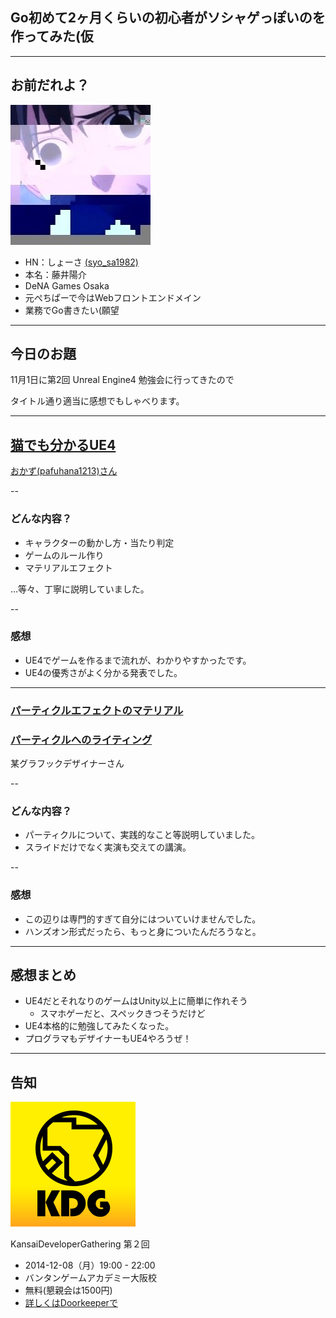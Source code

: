 ## Go初めて2ヶ月くらいの初心者がソシャゲっぽいのを作ってみた(仮

---

## お前だれよ？

![俺だよ](images/profile.jpg "俺だよ")

* HN：しょーさ [(syo_sa1982)](http://twitter.com/syo_sa1982)
* 本名：藤井陽介
* DeNA Games Osaka
* 元ぺちぱーで今はWebフロントエンドメイン
* 業務でGo書きたい(願望

---

## 今日のお題

11月1日に第2回 Unreal Engine4 勉強会に行ってきたので

タイトル通り適当に感想でもしゃべります。

---

## [猫でも分かるUE4](http://www.slideshare.net/pafuhana/unreal-engine4ue4-2014111)

[おかず(pafuhana1213)さん](http://twitter.com/pafuhana1213)

--

### どんな内容？

* キャラクターの動かし方・当たり判定
* ゲームのルール作り
* マテリアルエフェクト

…等々、丁寧に説明していました。

--

### 感想

* UE4でゲームを作るまで流れが、わかりやすかったです。
* UE4の優秀さがよく分かる発表でした。

---

### [パーティクルエフェクトのマテリアル](http://www.slideshare.net/toaru_designer/ue4-40997046)
### [パーティクルへのライティング](http://www.slideshare.net/toaru_designer/ue4-41024572)

某グラフックデザイナーさん

--

### どんな内容？

* パーティクルについて、実践的なこと等説明していました。
* スライドだけでなく実演も交えての講演。

--

### 感想

* この辺りは専門的すぎて自分にはついていけませんでした。
* ハンズオン形式だったら、もっと身についたんだろうなと。

---

## 感想まとめ

* UE4だとそれなりのゲームはUnity以上に簡単に作れそう
    * スマホゲーだと、スペックきつそうだけど
* UE4本格的に勉強してみたくなった。
* プログラマもデザイナーもUE4やろうぜ！

---

## 告知

![KDG](images/3679_normal_1414735917_doorkeeper_rogo.png "KDG")

KansaiDeveloperGathering 第２回

* 2014-12-08（月）19:00 - 22:00
* バンタンゲームアカデミー大阪校
* 無料(懇親会は1500円)
* [詳しくはDoorkeeperで](http://kdevg.doorkeeper.jp/events/16750)

